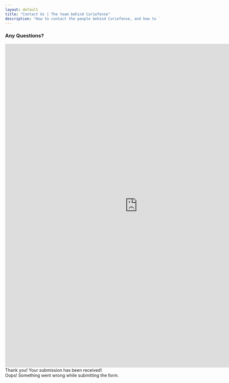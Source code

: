 ```yaml
---
layout: default
title: "Contact Us | The team behind Curiefense"
description: "How to contact the people behind Curiefense, and how to learn more about the project"
---
```


<div class="hero-nohome contact-us">
  <div class="container w-container">
    <div class="hero-row nohome contact">
      <div class="row flex-vertical w-row">
        <div class="w-col w-col-9 w-col-stack">
          <div class="item-vertical level-one first">
            <div class="item-vertical first">
              <h3 class="heading-2">Any Questions?</h3>
            </div>
            <div class="item-vertical"></div>
          </div>
        </div>
        <div class="no-paddings w-col w-col-3 w-col-stack">
          <div class="hero-image"></div>
        </div>
      </div>
    </div>
  </div>
</div>
<div class="section">
  <div class="container w-container">
    <div class="row-section contact-header w-row">
      <div class="w-col w-col-8 w-col-stack">
        <div class="item-vertical manifesto"></div>
        <div class="w-form">
          <iframe src="https://us7.list-manage.com/contact-form?u=0f9080ebe705d62b70f41d9b8&form_id=3f8e830486aaf62a12bca79ca89614ca" title="form" style="height: 1060px; width: 90vw; max-width: 1070px; border: none; outline: none;"></iframe>
          <div class="w-form-done">
            <div>Thank you! Your submission has been received!</div>
          </div>
          <div class="w-form-fail">
            <div>Oops! Something went wrong while submitting the form.</div>
          </div>
        </div>
      </div>
      <div class="w-col w-col-4 w-col-stack"></div>
    </div>
  </div>
</div>
